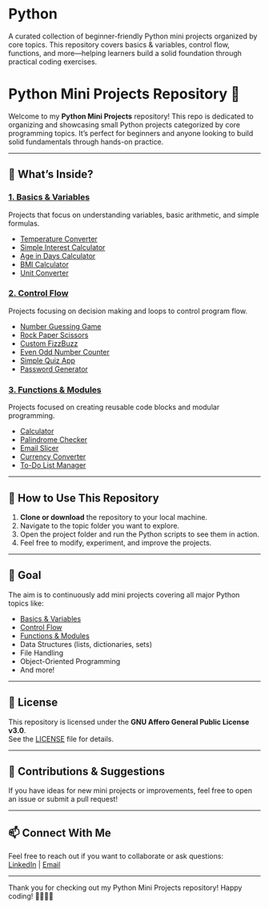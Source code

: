 # Python
A curated collection of beginner-friendly Python mini projects organized by core topics. This repository covers basics & variables, control flow, functions, and more—helping learners build a solid foundation through practical coding exercises.

# Python Mini Projects Repository 🐍

Welcome to my **Python Mini Projects** repository! This repo is dedicated to organizing and showcasing small Python projects categorized by core programming topics. It’s perfect for beginners and anyone looking to build solid fundamentals through hands-on practice.

---

## 🚀 What’s Inside?

### [1. Basics & Variables](https://github.com/VedDevX/Python/tree/main/Python/1.%20Basics_%26_Variables)  
Projects that focus on understanding variables, basic arithmetic, and simple formulas.

- [Temperature Converter](https://github.com/VedDevX/Python/tree/main/Python/1.%20Basics_%26_Variables/01.%20Temperature_Converter)  
- [Simple Interest Calculator](https://github.com/VedDevX/Python/tree/main/Python/1.%20Basics_%26_Variables/02.%20Simple_Interest_Calculator)  
- [Age in Days Calculator](https://github.com/VedDevX/Python/tree/main/Python/1.%20Basics_%26_Variables/03.%20Age_in_Days_Calculator)  
- [BMI Calculator](https://github.com/VedDevX/Python/tree/main/Python/1.%20Basics_%26_Variables/04.%20BMI_Calculator)  
- [Unit Converter](https://github.com/VedDevX/Python/tree/main/Python/1.%20Basics_%26_Variables/05.%20Unit_Converter)  

### [2. Control Flow](https://github.com/VedDevX/Python/tree/main/Python/2.%20Control_Flow)  
Projects focusing on decision making and loops to control program flow.

- [Number Guessing Game](https://github.com/VedDevX/Python/tree/main/Python/2.%20Control_Flow/01.%20Number_Guessing_Game)  
- [Rock Paper Scissors](https://github.com/VedDevX/Python/tree/main/Python/2.%20Control_Flow/02.%20Rock_Paper_%26_Scissors_Game)  
- [Custom FizzBuzz](https://github.com/VedDevX/Python/tree/main/Python/2.%20Control_Flow/03.%20FizzBuzz_With_Custom_Rules)  
- [Even Odd Number Counter](https://github.com/VedDevX/Python/tree/main/Python/2.%20Control_Flow/04.%20Even_Odd_Number_Counter)  
- [Simple Quiz App](https://github.com/VedDevX/Python/tree/main/Python/2.%20Control_Flow/05.%20Simple_Quiz_App_With_Score_Tracking)  
- [Password Generator](https://github.com/VedDevX/Python/tree/main/Python/2.%20Control_Flow/06.%20Password_Generator)  

### [3. Functions & Modules](https://github.com/VedDevX/Python/tree/main/Python/3.%20Functions_%26_Modules)  
Projects focused on creating reusable code blocks and modular programming.

- [Calculator](https://github.com/VedDevX/Python/tree/main/Python/3.%20Functions_%26_Modules/01.%20Calculator_With_Functions)  
- [Palindrome Checker](https://github.com/VedDevX/Python/tree/main/Python/3.%20Functions_%26_Modules/02.%20Palindrome_Checker_Function)  
- [Email Slicer](https://github.com/VedDevX/Python/tree/main/Python/3.%20Functions_%26_Modules/03.%20Email_Slicer)  
- [Currency Converter](https://github.com/VedDevX/Python/tree/main/Python/3.%20Functions_%26_Modules/04.20Currency_Converter_Using_Module_For_Rates)  
- [To-Do List Manager](https://github.com/VedDevX/Python/tree/main/Python/3.%20Functions_%26_Modules/05.%20To-Do-List_Manager)  

---

## 📌 How to Use This Repository

1. **Clone or download** the repository to your local machine.  
2. Navigate to the topic folder you want to explore.  
3. Open the project folder and run the Python scripts to see them in action.  
4. Feel free to modify, experiment, and improve the projects.  

---

## 🎯 Goal

The aim is to continuously add mini projects covering all major Python topics like:

- [Basics & Variables](https://github.com/VedDevX/Python/tree/main/Python/1.%20Basics_%26_Variables)  
- [Control Flow](https://github.com/VedDevX/Python/tree/main/Python/2.%20Control_Flow)  
- [Functions & Modules](https://github.com/VedDevX/Python/tree/main/Python/3.%20Functions_%26_Modules)  
- Data Structures (lists, dictionaries, sets)  
- File Handling  
- Object-Oriented Programming  
- And more!  

---

## 📝 License

This repository is licensed under the **GNU Affero General Public License v3.0**.  
See the [LICENSE](LICENSE) file for details.  

---

## 🤝 Contributions & Suggestions

If you have ideas for new mini projects or improvements, feel free to open an issue or submit a pull request!  

---

## 📫 Connect With Me

Feel free to reach out if you want to collaborate or ask questions:  
[LinkedIn](https://www.linkedin.com/in/vedant-jadhav-vj19) | [Email](mailto:vedant.jadhav1928@gmail.com)  

---

Thank you for checking out my Python Mini Projects repository! Happy coding! 👩‍💻👨‍💻
